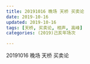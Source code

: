 ```yaml
---
title: 20191016 晚场 天桥 买卖论
date: 2019-10-16
updated: 2019-10-16
tags: [天桥, 买卖论, 相声, 高峰]
categories: (2019)己亥年场次

---
```


20191016 晚场 天桥 买卖论

